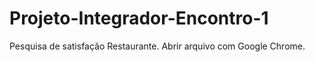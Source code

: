 # Projeto-Integrador-Encontro-1
Pesquisa de satisfação Restaurante.
Abrir arquivo com Google Chrome.
